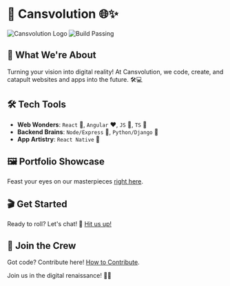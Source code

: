 # 🌟 Cansvolution 🌐✨

![Cansvolution Logo](#logo-link) ![Build Passing](#build-badge)

## 🚀 What We're About
Turning your vision into digital reality! At Cansvolution, we code, create, and catapult websites and apps into the future. 🛠️💻

## 🛠️ Tech Tools
- **Web Wonders**: `React` 💙, `Angular` ❤️, `JS` 🧡, `TS` 💛
- **Backend Brains**: `Node/Express` 💚, `Python/Django` 💜
- **App Artistry**: `React Native` 🖤

## 🖼️ Portfolio Showcase
Feast your eyes on our masterpieces [right here](#portfolio-link).

## 🎬 Get Started
Ready to roll? Let's chat! 📧 [Hit us up!](mailto:contact@cansvolution.com)

## 🤝 Join the Crew
Got code? Contribute here! [How to Contribute](#contribution-link).

Join us in the digital renaissance! 🎨👾

